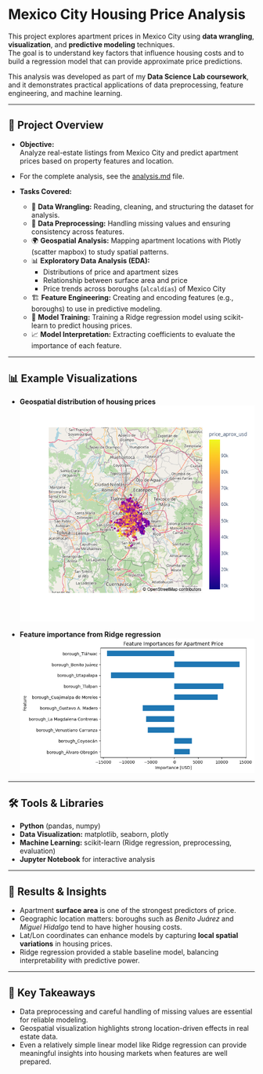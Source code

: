# Mexico City Housing Price Analysis

This project explores apartment prices in Mexico City using **data wrangling**, **visualization**, and **predictive modeling** techniques.  
The goal is to understand key factors that influence housing costs and to build a regression model that can provide approximate price predictions.  

This analysis was developed as part of my **Data Science Lab coursework**, and it demonstrates practical applications of data preprocessing, feature engineering, and machine learning.

---

## 📌 Project Overview

- **Objective:**  
  Analyze real-estate listings from Mexico City and predict apartment prices based on property features and location.

- For the complete analysis, see the [analysis.md](analysis.md) file.

- **Tasks Covered:**  
  - 📂 **Data Wrangling:** Reading, cleaning, and structuring the dataset for analysis.  
  - 🧹 **Data Preprocessing:** Handling missing values and ensuring consistency across features.  
  - 🌍 **Geospatial Analysis:** Mapping apartment locations with Plotly (scatter mapbox) to study spatial patterns.  
  - 📊 **Exploratory Data Analysis (EDA):**  
    - Distributions of price and apartment sizes  
    - Relationship between surface area and price  
    - Price trends across boroughs (`alcaldías`) of Mexico City  
  - 🏗 **Feature Engineering:** Creating and encoding features (e.g., boroughs) to use in predictive modeling.  
  - 🤖 **Model Training:** Training a Ridge regression model using scikit-learn to predict housing prices.  
  - 📈 **Model Interpretation:** Extracting coefficients to evaluate the importance of each feature.  

---

## 📊 Example Visualizations

- **Geospatial distribution of housing prices**  
  ![Scatter Mapbox](output_29_0.png)

- **Feature importance from Ridge regression**  
  ![Feature Importance](output_53_0.png)

---

## 🛠 Tools & Libraries

- **Python** (pandas, numpy)
- **Data Visualization:** matplotlib, seaborn, plotly  
- **Machine Learning:** scikit-learn (Ridge regression, preprocessing, evaluation)  
- **Jupyter Notebook** for interactive analysis  

---

## 🚀 Results & Insights

- Apartment **surface area** is one of the strongest predictors of price.  
- Geographic location matters: boroughs such as *Benito Juárez* and *Miguel Hidalgo* tend to have higher housing costs.  
- Lat/Lon coordinates can enhance models by capturing **local spatial variations** in housing prices.  
- Ridge regression provided a stable baseline model, balancing interpretability with predictive power.  

---

## 📌 Key Takeaways

- Data preprocessing and careful handling of missing values are essential for reliable modeling.  
- Geospatial visualization highlights strong location-driven effects in real estate data.  
- Even a relatively simple linear model like Ridge regression can provide meaningful insights into housing markets when features are well prepared.  
